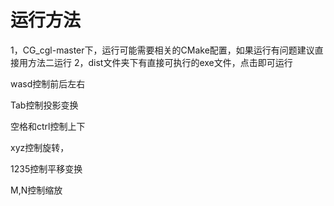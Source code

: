 # 运行方法

1，CG_cgl-master下，运行可能需要相关的CMake配置，如果运行有问题建议直接用方法二运行
2，dist文件夹下有直接可执行的exe文件，点击即可运行

wasd控制前后左右

Tab控制投影变换

空格和ctrl控制上下

xyz控制旋转，

1235控制平移变换

M,N控制缩放